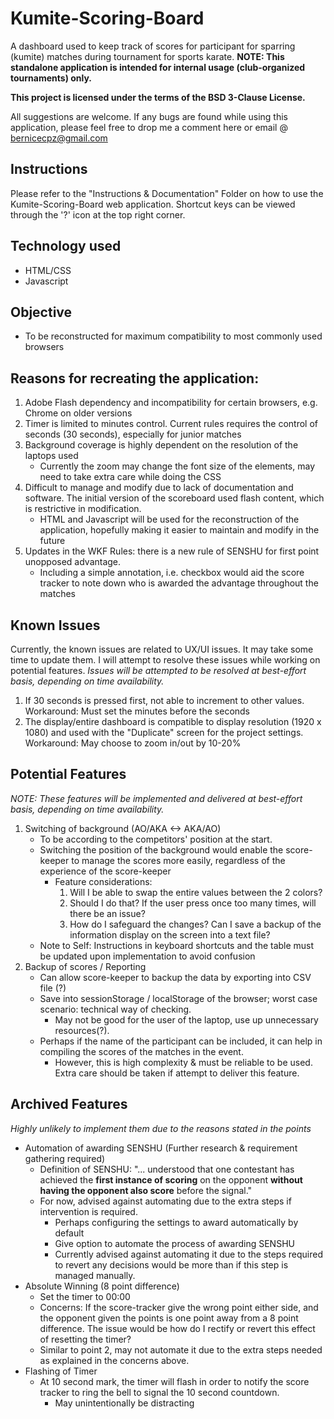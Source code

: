 # Kumite-Scoring-Board
A dashboard used to keep track of scores for participant for sparring (kumite) matches during tournament for sports karate.
**NOTE: This standalone application is intended for internal usage (club-organized tournaments) only.**

**This project is licensed under the terms of the BSD 3-Clause License.**

All suggestions are welcome. If any bugs are found while using this application, please feel free to drop me a comment here or email @ bernicecpz@gmail.com

## Instructions
Please refer to the "Instructions & Documentation" Folder on how to use the Kumite-Scoring-Board web application. Shortcut keys can be viewed through the '?' icon at the top right corner.

## Technology used
- HTML/CSS
- Javascript

## Objective
- To be reconstructed for maximum compatibility to most commonly used browsers

## Reasons for recreating the application:
1. Adobe Flash dependency and incompatibility for certain browsers, e.g. Chrome on older versions
2. Timer is limited to minutes control. Current rules requires the control of seconds (30 seconds), especially for junior matches
3. Background coverage is highly dependent on the resolution of the laptops used
    - Currently the zoom may change the font size of the elements, may need to take extra care while doing the CSS
4. Difficult to manage and modify due to lack of documentation and software. The initial version of the scoreboard used flash content, which is restrictive in modification.
    - HTML and Javascript will be used for the reconstruction of the application, hopefully making it easier to maintain and modify in the future
5. Updates in the WKF Rules: there is a new rule of SENSHU for first point unopposed advantage.
    - Including a simple annotation, i.e. checkbox would aid the score tracker to note down who is awarded the advantage throughout the matches

## Known Issues
Currently, the known issues are related to UX/UI issues. It may take some time to update them. I will attempt to resolve these issues while working on potential features. 
*Issues will be attempted to be resolved at best-effort basis, depending on time availability.*
1. If 30 seconds is pressed first, not able to increment to other values.  
Workaround: Must set the minutes before the seconds
2. The display/entire dashboard is compatible to display resolution (1920 x 1080) and used with the "Duplicate" screen for the project settings.  
Workaround: May choose to zoom in/out by 10-20%

## Potential Features
*NOTE: These features will be implemented and delivered at best-effort basis, depending on time availability.*
1. Switching of background (AO/AKA <-> AKA/AO)
    - To be according to the competitors' position at the start.
    - Switching the position of the background would enable the score-keeper to manage the scores more easily, regardless of the experience of the score-keeper
        - Feature considerations:
          1. Will I be able to swap the entire values between the 2 colors?
          2. Should I do that? If the user press once too many times, will there be an issue?
          3. How do I safeguard the changes? Can I save a backup of the information display on the screen into a text file?
    - Note to Self: Instructions in keyboard shortcuts and the table must be updated upon implementation to avoid confusion
2. Backup of scores / Reporting
    - Can allow score-keeper to backup the data by exporting into CSV file (?)
    - Save into sessionStorage / localStorage of the browser; worst case scenario: technical way of checking. 
        - May not be good for the user of the laptop, use up unnecessary resources(?). 
    - Perhaps if the name of the participant can be included, it can help in compiling the scores of the matches in the event. 
        - However, this is high complexity & must be reliable to be used. Extra care should be taken if attempt to deliver this feature. 
## Archived Features
*Highly unlikely to implement them due to the reasons stated in the points*
- Automation of awarding SENSHU (Further research & requirement gathering required)
    - Definition of SENSHU: "... understood that one contestant has achieved the **first instance of scoring** on the opponent **without having the opponent also score** before the signal."
    - For now, advised against automating due to the extra steps if intervention is required.
      - Perhaps configuring the settings to award automatically by default
      - Give option to automate the process of awarding SENSHU
      - Currently advised against automating it due to the steps required to revert any decisions would be more than if this step is managed manually.
- Absolute Winning (8 point difference)
    - Set the timer to 00:00
    - Concerns: If the score-tracker give the wrong point either side, and the opponent given the points is one point away from a 8 point difference. The issue would be how do I rectify or revert this effect of resetting the timer? 
    - Similar to point 2, may not automate it due to the extra steps needed as explained in the concerns above.
- Flashing of Timer
    - At 10 second mark, the timer will flash in order to notify the score tracker to ring the bell to signal the 10 second countdown.  
        - May unintentionally be distracting

